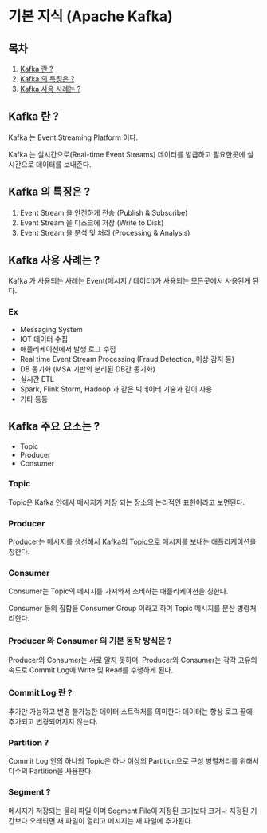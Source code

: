 # 기본 지식 (Apache Kafka)

## 목차
1. [Kafka 란 ?](#Kafka-란-?)
2. [Kafka 의 특징은 ?](#Kafka-의-특징은-?)
3. [Kafka 사용 사례는 ?](#Kafka-사용-사례는-?)

## Kafka 란 ?
Kafka 는 Event Streaming Platform 이다.

Kafka 는 실시간으로(Real-time Event Streams) 데이터를 발급하고 필요한곳에 실시간으로 데이터를 보내준다.

## Kafka 의 특징은 ?
1. Event Stream 을 안전하게 전송 (Publish & Subscribe)
2. Event Stream 을 디스크에 저장 (Write to Disk)
3. Event Stream 을 분석 및 처리 (Processing & Analysis)

## Kafka 사용 사례는 ?
Kafka 가 사용되는 사례는 Event(메시지 / 데이터)가 사용되는 모든곳에서 사용된게 된다.

### Ex
* Messaging System
* IOT 데이터 수집
* 애플리케이션에서 발생 로그 수집
* Real time Event Stream Processing (Fraud Detection, 이상 감지 등)
* DB 동기화 (MSA 기반의 분리된 DB간 동기화)
* 실시간 ETL
* Spark, Flink Storm, Hadoop 과 같은 빅데이터 기술과 같이 사용
* 기타 등등

## Kafka 주요 요소는 ?
* Topic
* Producer
* Consumer
### Topic
Topic은 Kafka 안에서 메시지가 저장 되는 장소의 논리적인 표현이라고 보면된다.

### Producer
Producer는 메시지를 생선해서 Kafka의 Topic으로 메시지를 보내는 애플리케이션을 칭한다.

### Consumer
Consumer는 Topic의 메시지를 가져와서 소비하는 애플리케이션을 칭한다.

Consumer 들의 집합을 Consumer Group 이라고 하며 Topic 메시지를 분산 병령처리한다.

### Producer 와 Consumer 의 기본 동작 방식은 ?
Producer와 Consumer는 서로 알지 못하며, Producer와 Consumer는 각각 고유의 속도로 Commit Log에 Write 및 Read를 수행하게 된다.

### Commit Log 란 ?
추가만 가능하고 변경 불가능한 데이터 스트럭처를 의미한다 데이터는 항상 로그 끝에 추가되고 변경되어지지 않는다.

### Partition ?
Commit Log 안의 하나의 Topic은 하나 이상의 Partition으로 구성 병렬처리를 위해서 다수의 Partition을 사용한다.

### Segment ?
메시지가 저장되는 물리 파일 이며 Segment File이 지정된 크기보다 크거나 지정된 기간보다 오래되면 새 파일이 열리고 메시지는 새 파일에 추가된다.